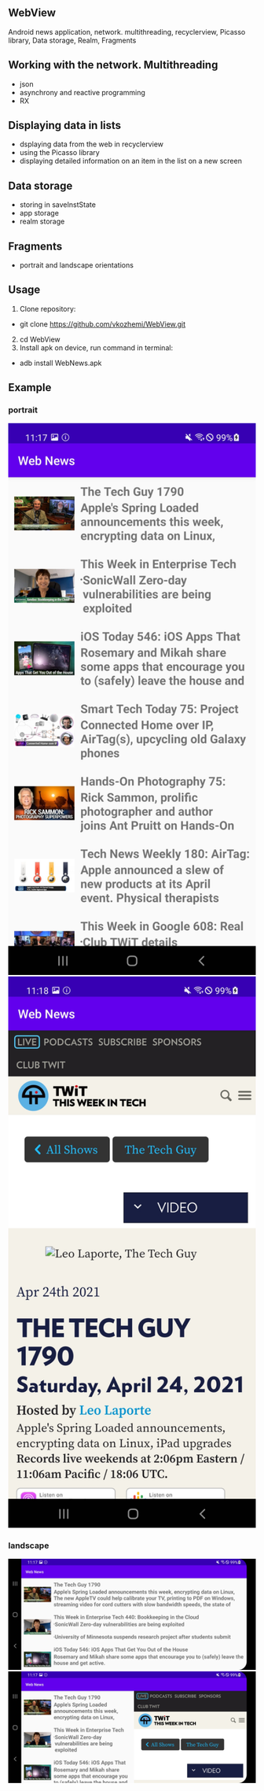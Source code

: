 ## WebView
Android news application, network. multithreading, recyclerview, Picasso library, Data storage, Realm, Fragments

## Working with the network. Multithreading
- json
- asynchrony and reactive programming
- RX

## Displaying data in lists
- dsplaying data from the web in recyclerview
- using the Picasso library
- displaying detailed information on an item in the list on a new screen

## Data storage
- storing in saveInstState
- app storage
- realm storage

## Fragments
- portrait and landscape orientations

## Usage
1. Clone repository:
- git clone https://github.com/vkozhemi/WebView.git
2. cd WebView
3. Install apk on device, run command in terminal:
- adb install WebNews.apk

## Example

### portrait
<img src="https://github.com/vkozhemi/WebView/blob/main/img/WebNews1.jpg" width="700">
<img src="https://github.com/vkozhemi/WebView/blob/main/img/WebNews2.jpg" width="700">

### landscape
<img src="https://github.com/vkozhemi/WebView/blob/main/img/WebNews3.jpg" width="700">
<img src="https://github.com/vkozhemi/WebView/blob/main/img/WebNews4.jpg" width="700">
